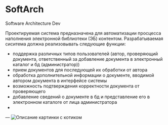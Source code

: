 # SoftArch
Software Architecture Dev

Проектируемая система предназначена для автоматизации просцесса наполнения электронной библиотеки (ЭБ) контентом.
Разрабатываемая сиситема должна реализовывать следующие функции:
- поддержка различных типов пользователей (автор, проверяющий документа, ответственный за добавление документа в электронный каталог и бд (администратор))
- прием документов для последующей их обработки от автора
- обработка дополнительной информации о документе, вводимой автором документа в интерфейсе системы
- возможность подтверждения корректности документа от проверяющего
- добавление сведений о документе в бд и представление его в электронном каталоге от лица администратора
- 
— ![Описание картинки с котиком](http://www.interface.ru/ca/vvu1.gif)
